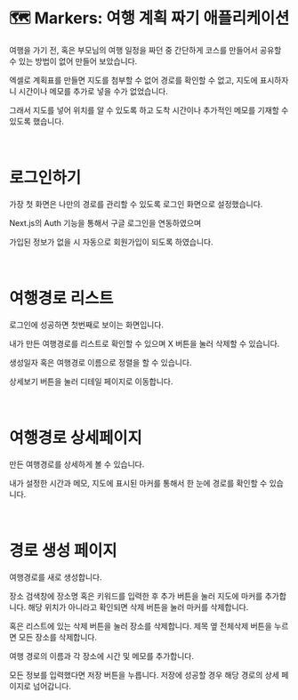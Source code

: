 # 🗺 Markers: 여행 계획 짜기 애플리케이션

여행을 가기 전, 혹은 부모님의 여행 일정을 짜던 중 
간단하게 코스를 만들어서 공유할 수 있는 방법이 없어 만들어 보았습니다.

엑셀로 계획표를 만들면 지도를 첨부할 수 없어 경로를 확인할 수 없고, 
지도에 표시하자니 시간이나 메모를 추가로 넣을 수가 없었습니다.

그래서 지도를 넣어 위치를 알 수 있도록 하고 도착 시간이나 추가적인 메모를 기재할 수 있도록 했습니다.

<br/>

# 로그인하기

가장 첫 화면은 나만의 경로를 관리할 수 있도록 로그인 화면으로 설정했습니다.

Next.js의 Auth 기능을 통해서 구글 로그인을 연동하였으며

가입된 정보가 없을 시 자동으로 회원가입이 되도록 하였습니다.

<br/>

# 여행경로 리스트

로그인에 성공하면 첫번째로 보이는 화면입니다.

내가 만든 여행경로를 리스트로 확인할 수 있으며 X 버튼을 눌러 삭제할 수 있습니다.

생성일자 혹은 여행경로 이름으로 정렬을 할 수 있습니다.

상세보기 버튼을 눌러 디테일 페이지로 이동합니다.

<br/>

# 여행경로 상세페이지

만든 여행경로를 상세하게 볼 수 있습니다.

내가 설정한 시간과 메모, 지도에 표시된 마커를 통해서 한 눈에 경로를 확인할 수 있습니다.

<br/>

# 경로 생성 페이지

여행경로를 새로 생성합니다.

장소 검색창에 장소명 혹은 키워드를 입력한 후 추가 버튼을 눌러 지도에 마커를 추가합니다.
해당 위치가 아니라고 확인되면 삭제 버튼을 눌러 마커를 삭제합니다.

혹은 리스트에 있는 삭제 버튼을 눌러 장소를 삭제합니다.
제목 옆 전체삭제 버튼을 누르면 모든 장소를 삭제합니다.

여행 경로의 이름과 각 장소에 시간 및 메모를 추가합니다.

모든 정보를 입력했다면 저장 버튼을 누릅니다. 
저장에 성공할 경우 해당 경로의 상세 페이지로 넘어갑니다.
